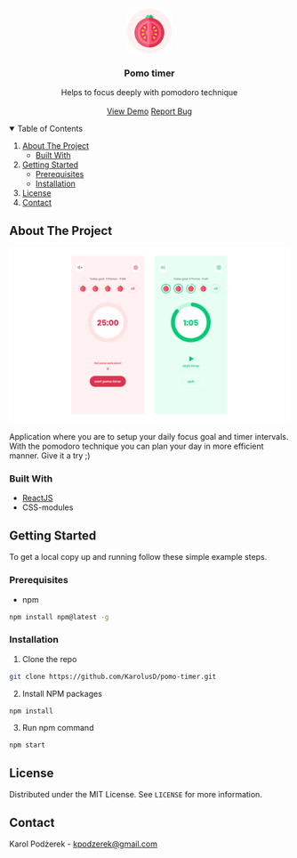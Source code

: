 <!-- PROJECT LOGO -->
<br />
<p align="center">
  <a href="https://github.com/KarolusD/HeroesFights/src/assets/images/readme-logo.png">
    <img src="src/assets/images/readme-logo.png" alt="Logo" width="80" height="80">
  </a>

  <h3 align="center">Pomo timer</h3>

  <p align="center">
    Helps to focus deeply with pomodoro technique
    <br />
    <br />
    <a href="https://www.pomofocus.it/">View Demo</a>
    <a href="https://github.com/KarolusD/pomo-timer/issues">Report Bug</a>
  </p>
</p>

<!-- TABLE OF CONTENTS -->
<details open="open">
  <summary>Table of Contents</summary>
  <ol>
    <li>
      <a href="#about-the-project">About The Project</a>
      <ul>
        <li><a href="#built-with">Built With</a></li>
      </ul>
    </li>
    <li>
      <a href="#getting-started">Getting Started</a>
      <ul>
        <li><a href="#prerequisites">Prerequisites</a></li>
        <li><a href="#installation">Installation</a></li>
      </ul>
    </li>
    <li><a href="#license">License</a></li>
    <li><a href="#contact">Contact</a></li>
  </ol>
</details>

<!-- ABOUT THE PROJECT -->

## About The Project

[![Super Heroes Screen Shot][product-screenshot]](https://heroes-fights.netlify.app/hero-vs-hero)

Application where you are to setup your daily focus goal and timer intervals. With the pomodoro technique you can
plan your day in more efficient manner. Give it a try ;)


### Built With

- [ReactJS](https://reactjs.org/)
- CSS-modules

## Getting Started

To get a local copy up and running follow these simple example steps.

### Prerequisites

- npm

```sh
npm install npm@latest -g
```

### Installation

1. Clone the repo

```sh
git clone https://github.com/KarolusD/pomo-timer.git
```

2. Install NPM packages

```sh
npm install
```

3. Run npm command

```sh
npm start
```

<!-- LICENSE -->

## License

Distributed under the MIT License. See `LICENSE` for more information.

<!-- CONTACT -->

## Contact

Karol Podżerek - kpodzerek@gmail.com

<!-- MARKDOWN LINKS & IMAGES -->
<!-- https://www.markdownguide.org/basic-syntax/#reference-style-links -->

[product-screenshot]: src/assets/images/site.png




